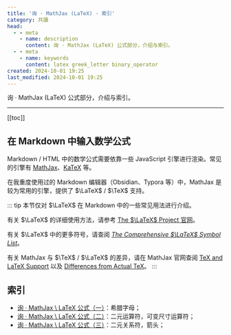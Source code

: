 ```yaml
---
title: '询 · MathJax (LaTeX) · 索引'
category: 共讀
head:
  - - meta
    - name: description
      content: 询 · MathJax (LaTeX) 公式部分，介绍与索引。
  - - meta
    - name: keywords
      content: latex greek_letter binary_operator
created: 2024-10-01 19:25
last_modified: 2024-10-01 19:25
---
```


询 · MathJax (LaTeX) 公式部分，介绍与索引。

---

[[toc]]

## 在 Markdown 中输入数学公式

Markdown / HTML 中的数学公式需要依靠一些 JavaScript 引擎进行渲染。常见的引擎有 [MathJax](https://www.mathjax.org/)、[KaTeX](https://katex.org/) 等。

在我重度使用过的 Markdown 编辑器（Obsidian、Typora 等）中，MathJax 是较为常用的引擎，提供了 $\LaTeX$ / $\TeX$ 支持。

::: tip
本节仅对 $\LaTeX$ 在 Markdown 中的一些常见用法进行介绍。

有关 $\LaTeX$ 的详细使用方法，请参考 [The $\LaTeX$ Project 官网](https://www.latex-project.org/)。

有关 $\LaTeX$ 中的更多符号，请查阅 [_The Comprehensive $\LaTeX$ Symbol List_](https://sg.mirrors.cicku.me/ctan/info/symbols/comprehensive/symbols-a4.pdf)。

有关 MathJax 与 $\TeX$ / $\LaTeX$ 的差异，请在 MathJax 官网查阅 [TeX and LaTeX Support](https://docs.mathjax.org/en/latest/input/tex/index.html) 以及 [Differences from Actual TeX](https://docs.mathjax.org/en/latest/input/tex/differences.html)。
:::

## 索引

- [询 · MathJax \ LaTeX 公式（一）](lookup_mathjax_1.md)：希腊字母；
- [询 · MathJax \ LaTeX 公式（二）](lookup_mathjax_2.md)：二元运算符，可变尺寸运算符；
- [询 · MathJax \ LaTeX 公式（三）](lookup_mathjax_3.md)：二元关系符，箭头；
